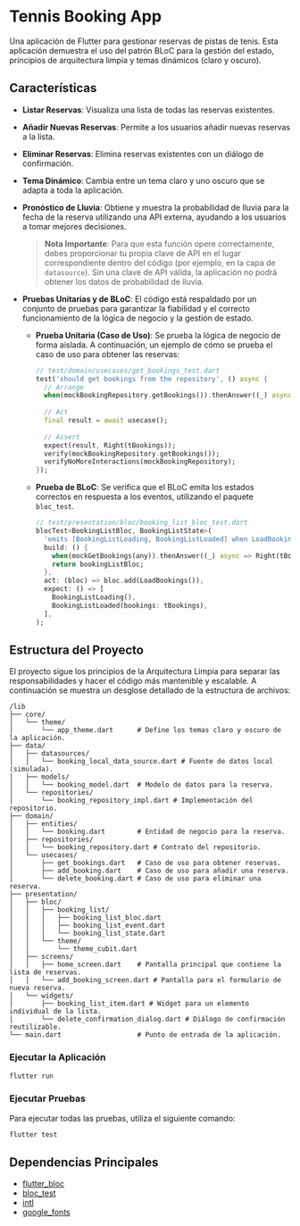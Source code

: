 # Tennis Booking App

Una aplicación de Flutter para gestionar reservas de pistas de tenis. Esta aplicación demuestra el uso del patrón BLoC para la gestión del estado, principios de arquitectura limpia y temas dinámicos (claro y oscuro).

## Características

- **Listar Reservas**: Visualiza una lista de todas las reservas existentes.
- **Añadir Nuevas Reservas**: Permite a los usuarios añadir nuevas reservas a la lista.
- **Eliminar Reservas**: Elimina reservas existentes con un diálogo de confirmación.
- **Tema Dinámico**: Cambia entre un tema claro y uno oscuro que se adapta a toda la aplicación.
- **Pronóstico de Lluvia**: Obtiene y muestra la probabilidad de lluvia para la fecha de la reserva utilizando una API externa, ayudando a los usuarios a tomar mejores decisiones.

  > **Nota Importante**: Para que esta función opere correctamente, debes proporcionar tu propia clave de API en el lugar correspondiente dentro del código (por ejemplo, en la capa de `datasource`). Sin una clave de API válida, la aplicación no podrá obtener los datos de probabilidad de lluvia.

- **Pruebas Unitarias y de BLoC**: El código está respaldado por un conjunto de pruebas para garantizar la fiabilidad y el correcto funcionamiento de la lógica de negocio y la gestión de estado.

  - **Prueba Unitaria (Caso de Uso)**: Se prueba la lógica de negocio de forma aislada. A continuación, un ejemplo de cómo se prueba el caso de uso para obtener las reservas:

    ```dart
    // test/domain/usecases/get_bookings_test.dart
    test('should get bookings from the repository', () async {
      // Arrange
      when(mockBookingRepository.getBookings()).thenAnswer((_) async => Right(tBookings));
      
      // Act
      final result = await usecase();
      
      // Assert
      expect(result, Right(tBookings));
      verify(mockBookingRepository.getBookings());
      verifyNoMoreInteractions(mockBookingRepository);
    });
    ```

  - **Prueba de BLoC**: Se verifica que el BLoC emita los estados correctos en respuesta a los eventos, utilizando el paquete `bloc_test`.

    ```dart
    // test/presentation/bloc/booking_list_bloc_test.dart
    blocTest<BookingListBloc, BookingListState>(
      'emits [BookingListLoading, BookingListLoaded] when LoadBookings is added.',
      build: () {
        when(mockGetBookings(any)).thenAnswer((_) async => Right(tBookings));
        return bookingListBloc;
      },
      act: (bloc) => bloc.add(LoadBookings()),
      expect: () => [
        BookingListLoading(),
        BookingListLoaded(bookings: tBookings),
      ],
    );
    ```

## Estructura del Proyecto

El proyecto sigue los principios de la Arquitectura Limpia para separar las responsabilidades y hacer el código más mantenible y escalable. A continuación se muestra un desglose detallado de la estructura de archivos:

```
/lib
├── core/
│   └── theme/
│       └── app_theme.dart      # Define los temas claro y oscuro de la aplicación.
├── data/
│   ├── datasources/
│   │   └── booking_local_data_source.dart # Fuente de datos local (simulada).
│   ├── models/
│   │   └── booking_model.dart  # Modelo de datos para la reserva.
│   └── repositories/
│       └── booking_repository_impl.dart # Implementación del repositorio.
├── domain/
│   ├── entities/
│   │   └── booking.dart        # Entidad de negocio para la reserva.
│   ├── repositories/
│   │   └── booking_repository.dart # Contrato del repositorio.
│   └── usecases/
│       ├── get_bookings.dart   # Caso de uso para obtener reservas.
│       ├── add_booking.dart    # Caso de uso para añadir una reserva.
│       └── delete_booking.dart # Caso de uso para eliminar una reserva.
├── presentation/
│   ├── bloc/
│   │   ├── booking_list/
│   │   │   ├── booking_list_bloc.dart
│   │   │   ├── booking_list_event.dart
│   │   │   └── booking_list_state.dart
│   │   └── theme/
│   │       └── theme_cubit.dart
│   ├── screens/
│   │   ├── home_screen.dart    # Pantalla principal que contiene la lista de reservas.
│   │   └── add_booking_screen.dart # Pantalla para el formulario de nueva reserva.
│   └── widgets/
│       ├── booking_list_item.dart # Widget para un elemento individual de la lista.
│       └── delete_confirmation_dialog.dart # Diálogo de confirmación reutilizable.
└── main.dart                   # Punto de entrada de la aplicación.
```

### Ejecutar la Aplicación

```bash
flutter run
```

### Ejecutar Pruebas

Para ejecutar todas las pruebas, utiliza el siguiente comando:

```bash
flutter test
```

## Dependencias Principales

-   [flutter_bloc](https://pub.dev/packages/flutter_bloc)
-   [bloc_test](https://pub.dev/packages/bloc_test)
-   [intl](https://pub.dev/packages/intl)
-   [google_fonts](https://pub.dev/packages/google_fonts)
